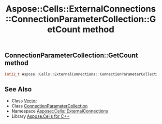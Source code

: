 ﻿---
title: Aspose::Cells::ExternalConnections::ConnectionParameterCollection::GetCount method
linktitle: GetCount
second_title: Aspose.Cells for C++ API Reference
description: 'How to use GetCount method of Aspose::Cells::ExternalConnections::ConnectionParameterCollection class in C++.'
type: docs
weight: 800
url: /cpp/aspose.cells.externalconnections/connectionparametercollection/getcount/
---
## ConnectionParameterCollection::GetCount method




```cpp
int32_t Aspose::Cells::ExternalConnections::ConnectionParameterCollection::GetCount()
```

## See Also

* Class [Vector](../../../aspose.cells/vector/)
* Class [ConnectionParameterCollection](../)
* Namespace [Aspose::Cells::ExternalConnections](../../)
* Library [Aspose.Cells for C++](../../../)
